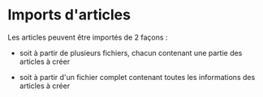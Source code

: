 # Imports d'articles

Les articles peuvent être importés de 2 façons :


- soit à partir de plusieurs fichiers, chacun contenant une partie des 
 articles à créer


- soit à partir d'un fichier complet contenant toutes les informations 
 des articles à créer


